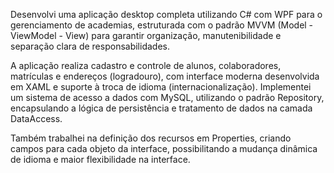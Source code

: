 Desenvolvi uma aplicação desktop completa utilizando C# com WPF para o gerenciamento de academias, estruturada com o padrão MVVM (Model - ViewModel - View) para garantir organização, 
manutenibilidade e separação clara de responsabilidades.

A aplicação realiza cadastro e controle de alunos, colaboradores, matrículas e endereços (logradouro), com interface moderna desenvolvida em XAML e 
suporte à troca de idioma (internacionalização). Implementei um sistema de acesso a dados com MySQL, utilizando o padrão Repository, 
encapsulando a lógica de persistência e tratamento de dados na camada DataAccess.

Também trabalhei na definição dos recursos em Properties, criando campos para cada objeto da interface, possibilitando a mudança dinâmica de idioma e maior flexibilidade na interface.
